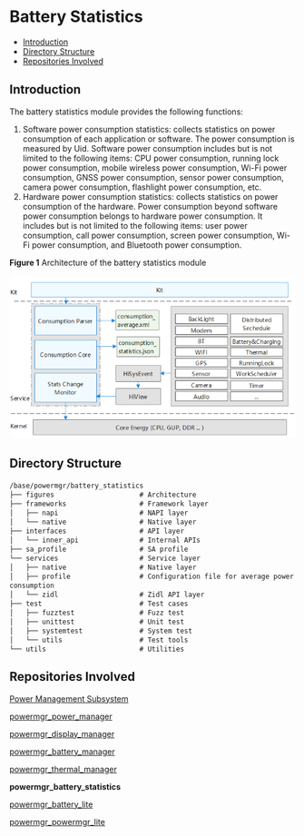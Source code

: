 # Battery Statistics<a name="EN-US_TOPIC_0000001115047353"></a>

-   [Introduction](#section11660541593)
-   [Directory Structure](#section19472752217)
-   [Repositories Involved](#section63151229062)

## Introduction<a name="section11660541593"></a>

The battery statistics module provides the following functions:

1. Software power consumption statistics: collects statistics on power consumption of each application or software. The power consumption is measured by Uid. Software power consumption includes but is not limited to the following items: CPU power consumption, running lock power consumption, mobile wireless power consumption, Wi-Fi power consumption, GNSS power consumption, sensor power consumption, camera power consumption, flashlight power consumption, etc.
2. Hardware power consumption statistics: collects statistics on power consumption of the hardware. Power consumption beyond software power consumption belongs to hardware power consumption. It includes but is not limited to the following items: user power consumption, call power consumption, screen power consumption, Wi-Fi power consumption, and Bluetooth power consumption.

**Figure 1**  Architecture of the battery statistics module<a name="fig106301571239"></a>

![](figures/power-management-subsystem-architecture.png "Architecture of the power management subsystem")

## Directory Structure<a name="section19472752217"></a>

```
/base/powermgr/battery_statistics
├── figures                     # Architecture
├── frameworks                  # Framework layer
│   ├── napi                  	# NAPI layer
│   └── native                  # Native layer
├── interfaces                  # API layer
│   └── inner_api               # Internal APIs
├── sa_profile                  # SA profile
└── services                    # Service layer
│   ├── native                  # Native layer
│   ├── profile                 # Configuration file for average power consumption
│   └── zidl                    # Zidl API layer
├── test                        # Test cases
│   ├── fuzztest                # Fuzz test
│   ├── unittest                # Unit test
│   ├── systemtest              # System test
│   └── utils                   # Test tools
└── utils                       # Utilities
```



## Repositories Involved<a name="section63151229062"></a>

[Power Management Subsystem](https://gitee.com/openharmony/docs/blob/master/en/readme/power-management.md)

[powermgr_power_manager](https://gitee.com/openharmony/powermgr_power_manager)

[powermgr_display_manager](https://gitee.com/openharmony/powermgr_display_manager)

[powermgr_battery_manager](https://gitee.com/openharmony/powermgr_battery_manager)

[powermgr_thermal_manager](https://gitee.com/openharmony/powermgr_thermal_manager)

**powermgr_battery_statistics**

[powermgr_battery_lite](https://gitee.com/openharmony/powermgr_battery_lite)

[powermgr_powermgr_lite](https://gitee.com/openharmony/powermgr_powermgr_lite)
